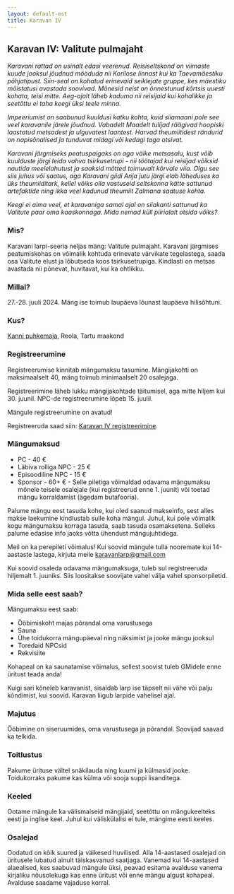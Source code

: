 ```yaml
---
layout: default-est
title: Karavan IV
---
```

## Karavan IV: Valitute pulmajaht

_Karavani rattad on usinalt edasi veerenud. Reisiseltskond on viimaste kuude jooksul jõudnud mööduda nii Korilose linnast kui ka Taevamäestiku põhjatipust. Siin-seal on kohatud erinevaid seiklejate gruppe, kes mäestiku mõistatusi avastada soovivad. Mõnesid neist on õnnestunud kõrtsis uuesti kohata, teisi mitte. Aeg-ajalt läheb kaduma nii reisijaid kui kohalikke ja seetõttu ei taha keegi üksi teele minna._ 

_Impeeriumist on saabunud kuuldusi katku kohta, kuid siiamaani pole see veel karavanile järele jõudnud. Vabadelt Maadelt tulijad räägivad hoopiski laastatud metsadest ja ulguvatest laantest. Harvad theumiitidest rändurid on napisõnalised ja tunduvat midagi või kedagi taga otsivat._

_Karavani järgmiseks peatuspaigaks on aga väike metsasalu, kust võib kuulduste järgi leida vahva tsirkusetrupi - nii töötajad kui reisijad võiksid nautida meelelahutust ja saaksid mõtted toimuvalt kõrvale viia. Olgu see siis juhus või saatus, aga Karavani giidi Anja jutu järgi elab läheduses ka üks theumiiditark, kellel võiks olla vastuseid seltskonna kätte sattunud artefaktide ning ikka veel kadunud theumiit Zalmana saatuse kohta._ 

_Keegi ei aima veel, et karavaniga samal ajal on siiakanti sattunud ka Valitute paar oma kaaskonnaga. Mida nemad küll piirialalt otsida võiks?_
### Mis?

Karavani larpi-seeria neljas mäng: Valitute pulmajaht. Karavani järgmises peatumiskohas on võimalik kohtuda erinevate värvikate tegelastega, saada osa Valitute elust ja lõbutseda koos tsirkusetrupiga. Kindlasti on metsas avastada nii põnevat, huvitavat, kui ka ohtlikku. 

### Millal?

27.-28. juuli 2024. Mäng ise toimub laupäeva lõunast laupäeva hilisõhtuni.

### Kus?

[Kanni puhkemaja](https://www.google.com/maps/place/Kanni+Puhkemaja+O%C3%9C/@58.2905583,26.6811562,15.13z/data=!4m9!3m8!1s0x46eb3a2c24476399:0xdc346e3e783869ce!5m2!4m1!1i2!8m2!3d58.2895799!4d26.685859!16s%2Fg%2F1tk6tlx2?entry=ttu), Reola, Tartu maakond

### Registreerumine

Registreerumise kinnitab mängumaksu tasumine. Mängijakohti on maksimaalselt 40, mäng toimub minimaalselt 20 osalejaga.

Registreerimine läheb lukku mängijakohtade täitumisel, aga mitte hiljem kui 30. juunil. NPC-de registreerumine lõpeb 15. juulil.

Mängule registreerumine on avatud!

Registreeruda saad siin: [Karavan IV registreerimine](https://docs.google.com/forms/d/e/1FAIpQLSfQwyCWr1mTTXb8gi5MSDbv9k-DDUp3f0jw8Utgsia45XNpWQ/viewform). 

### Mängumaksud

* PC - 40 €
* Läbiva rolliga NPC - 25 €
* Episoodiline NPC - 15 €
* Sponsor - 60+ € - Selle piletiga võimaldad odavama mängumaksu mõnele teisele osalejale (kui registreerud enne 1. juunit) või toetad mängu korraldamist (ägedam butafooria).

Palume mängu eest tasuda kohe, kui oled saanud makseinfo, sest alles makse laekumine kindlustab sulle koha mängul. Juhul, kui pole võimalik kogu mängumaksu korraga tasuda, saab tasuda osamaksetena. Selleks palume edasise info jaoks võtta ühendust mängujuhtidega.

Meil on ka perepileti võimalus! Kui soovid mängule tulla nooremate kui 14-aastaste lastega, kirjuta meile karavanlarp@gmail.com

Kui soovid osaleda odavama mängumaksuga, tuleb sul registreeruda hiljemalt 1. juuniks. Siis loositakse soovijate vahel välja vahel sponsorpiletid.

### Mida selle eest saab?

Mängumaksu eest saab:

* Ööbimiskoht majas põrandal oma varustusega
* Sauna
* Ühe toidukorra mängupäeval ning näksimist ja jooke mängu jooksul
* Toredaid NPCsid
* Rekvisiite

Kohapeal on ka saunatamise võimalus, sellest soovist tuleb GMidele enne üritust teada anda!

Kuigi sari kõneleb karavanist, sisaldab larp ise täpselt nii vähe või palju kõndimist, kui soovid. Karavan liigub larpide vahelisel ajal.

### Majutus

Ööbimine on siseruumides, oma varustusega ja põrandal. Soovijad saavad ka telkida.

### Toitlustus

Pakume ürituse vältel snäkilauda ning kuumi ja külmasid jooke. Toidukorraks pakume kas külma või sooja suppi lisanditega. 

### Keeled

Ootame mängule ka välismaiseid mängijaid, seetõttu on mängukeelteks eesti ja inglise keel. Juhul kui väliskülalisi ei tule, mängime eesti keeles.

### Osalejad

Oodatud on kõik suured ja väikesed huvilised. Alla 14-aastased osalejad on üritusele lubatud ainult täiskasvanud saatjaga. Vanemad kui 14-aastased alaealised, kes saabuvad mängule üksi, peavad esitama avalduse vanema kirjaliku nõusolekuga kas enne üritust või enne mängu algust kohapeal. Avalduse saadame vajaduse korral.
